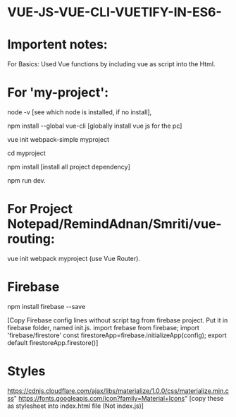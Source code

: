 # VUE-JS-VUE-CLI-VUETIFY-IN-ES6-

# Importent notes:

For Basics: Used Vue functions by including vue as script into the Html.
# For 'my-project': 
node -v [see which node is installed, if no install],

npm install --global vue-cli [globally install vue js for the pc]

vue init webpack-simple myproject

cd myproject

npm install [install all project dependency]

npm run dev.

# For Project Notepad/RemindAdnan/Smriti/vue-routing:
vue init webpack myproject (use Vue Router).

# Firebase
 npm install firebase --save

[Copy Firebase config lines without script tag from firebase project.
Put it in firebase folder, named init.js.
import frebase from firebase;
import 'firebase/firestore' 
const firestoreApp=firebase.initializeApp(config);
export default firestoreApp.firestore()]

# Styles
https://cdnjs.cloudflare.com/ajax/libs/materialize/1.0.0/css/materialize.min.css"
https://fonts.googleapis.com/icon?family=Material+Icons"
[copy these as stylesheet into index.html file (Not index.js)]





